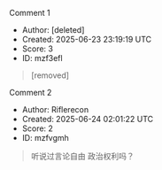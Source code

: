 Comment 1

- Author: [deleted]
- Created: 2025-06-23 23:19:19 UTC
- Score: 3
- ID: mzf3efl

> [removed]

Comment 2

- Author: Riflerecon
- Created: 2025-06-24 02:01:22 UTC
- Score: 2
- ID: mzfvgmh

> 听说过言论自由 政治权利吗？
